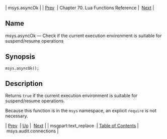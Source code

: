 | msys.asyncOk |
| [Prev](lua.ref.msgpart_text_replace)  | Chapter 70. Lua Functions Reference |  [Next](lua.ref.msys.audit.connections) |

<a name="lua.ref.msys.asyncOk"></a>
## Name

msys.asyncOk — Check if the current execution environment is suitable for suspend/resume operations

<a name="idp17220656"></a>
## Synopsis

`msys.asyncOk();`

<a name="idp17222896"></a>
## Description

Returns `true` if the current execution environment is suitable for suspend/resume operations.

Because this function is in the `msys` namespace, an explicit `require` is not necessary.

| [Prev](lua.ref.msgpart_text_replace)  | [Up](lua.function.details) |  [Next](lua.ref.msys.audit.connections) |
| msgpart:text_replace  | [Table of Contents](index) |  msys.audit.connections |

